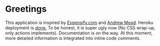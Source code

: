 # Greetings

This application is inspired by [Expensify.com](https://www.expensify.com/) and [Andrew Mead](https://twitter.com/andrew_j_mead?lang=en).
Heroku deployment is [done.](https://react-tallybookexpensify-app.herokuapp.com/) To be honest, it is super ugly now (No CSS wrap-up, only actions implements). Documentation is on the way. At this moment, more detailed information is integrated into inline code comments.
